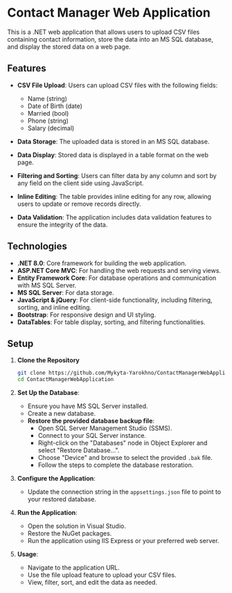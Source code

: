 # Contact Manager Web Application

This is a .NET web application that allows users to upload CSV files containing contact information, store the data into an MS SQL database, and display the stored data on a web page.

## Features

- **CSV File Upload**: Users can upload CSV files with the following fields:
  - Name (string)
  - Date of Birth (date)
  - Married (bool)
  - Phone (string)
  - Salary (decimal)

- **Data Storage**: The uploaded data is stored in an MS SQL database.

- **Data Display**: Stored data is displayed in a table format on the web page.

- **Filtering and Sorting**: Users can filter data by any column and sort by any field on the client side using JavaScript.

- **Inline Editing**: The table provides inline editing for any row, allowing users to update or remove records directly.

- **Data Validation**: The application includes data validation features to ensure the integrity of the data.

## Technologies

- **.NET 8.0**: Core framework for building the web application.
- **ASP.NET Core MVC**: For handling the web requests and serving views.
- **Entity Framework Core**: For database operations and communication with MS SQL Server.
- **MS SQL Server**: For data storage.
- **JavaScript & jQuery**: For client-side functionality, including filtering, sorting, and inline editing.
- **Bootstrap**: For responsive design and UI styling.
- **DataTables**: For table display, sorting, and filtering functionalities.

## Setup

1. **Clone the Repository**

    ```bash
    git clone https://github.com/Mykyta-Yarokhno/ContactManagerWebApplication.git
    cd ContactManagerWebApplication
    ```

2. **Set Up the Database**:
   - Ensure you have MS SQL Server installed.
   - Create a new database.
   - **Restore the provided database backup file**:
     - Open SQL Server Management Studio (SSMS).
     - Connect to your SQL Server instance.
     - Right-click on the "Databases" node in Object Explorer and select "Restore Database...".
     - Choose "Device" and browse to select the provided `.bak` file.
     - Follow the steps to complete the database restoration.

3. **Configure the Application**:
   - Update the connection string in the `appsettings.json` file to point to your restored database.

4. **Run the Application**:
   - Open the solution in Visual Studio.
   - Restore the NuGet packages.
   - Run the application using IIS Express or your preferred web server.

5. **Usage**:
   - Navigate to the application URL.
   - Use the file upload feature to upload your CSV files.
   - View, filter, sort, and edit the data as needed.
